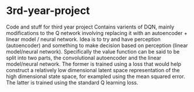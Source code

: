 # 3rd-year-project
Code and stuff for third year project
Contains varients of DQN, mainly modifications to the Q network involving replacing it with an autoencoder + linear model / neural network.
Idea is to try and have perception (autoencoder) and something to make decision based on perception (linear model/neural network).
Specifically the value function can be said to be split into two parts, the convolutional autoencoder and the linear model/neural network. The former is trained using a loss that would help construct a relatively low dimensional latent space representation of the high dimensional state space, for exampled using the mean squared error. The latter is trained using the standard Q learning loss.
